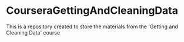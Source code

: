 # CourseraGettingAndCleaningData
This is a repository created to store the materials from the 'Getting and Cleaning Data' course
